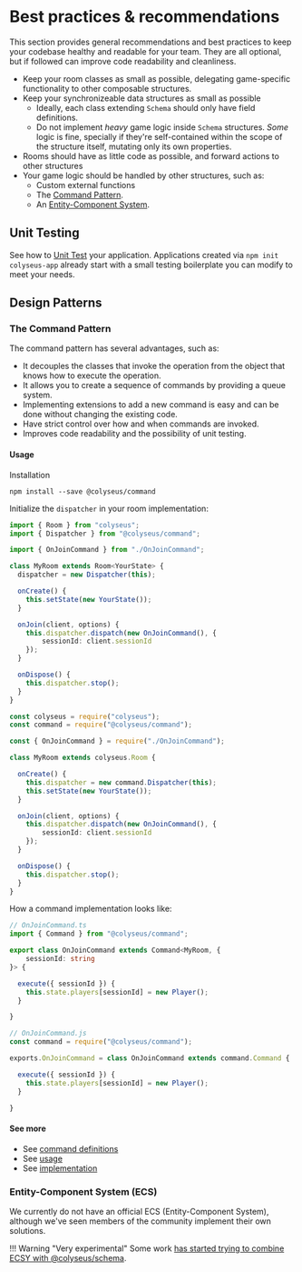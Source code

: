 # Best practices & recommendations

This section provides general recommendations and best practices to keep your codebase healthy and readable for your team. They are all optional, but if followed can improve code readability and cleanliness.

- Keep your room classes as small as possible, delegating game-specific functionality to other composable structures.
- Keep your synchronizeable data structures as small as possible
    - Ideally, each class extending `Schema` should only have field definitions.
    - Do not implement _heavy_ game logic inside `Schema` structures. _Some_ logic is fine, specially if they're self-contained within the scope of the structure itself, mutating only its own properties.
- Rooms should have as little code as possible, and forward actions to other structures
- Your game logic should be handled by other structures, such as:
    - Custom external functions
    - The [Command Pattern](#the-command-pattern).
    - An [Entity-Component System](#entity-component-system-ecs).

## Unit Testing

See how to [Unit Test](/colyseus/tools/unit-testing/) your application. Applications created via `npm init colyseus-app` already start with a small testing boilerplate you can modify to meet your needs.

## Design Patterns

### The Command Pattern

The command pattern has several advantages, such as:

- It decouples the classes that invoke the operation from the object that knows how to execute the operation.
- It allows you to create a sequence of commands by providing a queue system.
- Implementing extensions to add a new command is easy and can be done without changing the existing code.
- Have strict control over how and when commands are invoked.
- Improves code readability and the possibility of unit testing.

#### Usage

Installation

```
npm install --save @colyseus/command
```

Initialize the `dispatcher` in your room implementation:

```typescript fct_label="TypeScript"
import { Room } from "colyseus";
import { Dispatcher } from "@colyseus/command";

import { OnJoinCommand } from "./OnJoinCommand";

class MyRoom extends Room<YourState> {
  dispatcher = new Dispatcher(this);

  onCreate() {
    this.setState(new YourState());
  }

  onJoin(client, options) {
    this.dispatcher.dispatch(new OnJoinCommand(), {
        sessionId: client.sessionId
    });
  }

  onDispose() {
    this.dispatcher.stop();
  }
}
```

```typescript fct_label="JavaScript"
const colyseus = require("colyseus");
const command = require("@colyseus/command");

const { OnJoinCommand } = require("./OnJoinCommand");

class MyRoom extends colyseus.Room {

  onCreate() {
    this.dispatcher = new command.Dispatcher(this);
    this.setState(new YourState());
  }

  onJoin(client, options) {
    this.dispatcher.dispatch(new OnJoinCommand(), {
        sessionId: client.sessionId
    });
  }

  onDispose() {
    this.dispatcher.stop();
  }
}
```

How a command implementation looks like:

```typescript fct_label="TypeScript"
// OnJoinCommand.ts
import { Command } from "@colyseus/command";

export class OnJoinCommand extends Command<MyRoom, {
    sessionId: string
}> {

  execute({ sessionId }) {
    this.state.players[sessionId] = new Player();
  }

}
```

```typescript fct_label="JavaScript"
// OnJoinCommand.js
const command = require("@colyseus/command");

exports.OnJoinCommand = class OnJoinCommand extends command.Command {

  execute({ sessionId }) {
    this.state.players[sessionId] = new Player();
  }

}
```

#### See more

- See [command definitions](https://github.com/colyseus/command/blob/master/test/scenarios/CardGameScenario.ts)
- See [usage](https://github.com/colyseus/command/blob/master/test/Test.ts)
- See [implementation](https://github.com/colyseus/command/blob/master/src/index.ts)

### Entity-Component System (ECS)

We currently do not have an official ECS (Entity-Component System), although we've seen members of the community implement their own solutions.

!!! Warning "Very experimental"
    Some work [has started trying to combine ECSY with @colyseus/schema](http://github.com/endel/ecs).
